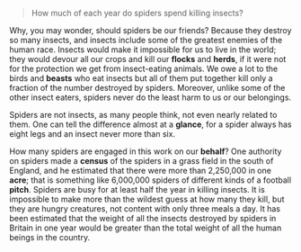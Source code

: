 >  How much of each year do spiders spend killing insects?



Why, you may wonder, should spiders be our friends? Because they destroy so many insects, and insects include some of the greatest enemies of the human race. Insects would make it impossible for us to live in the world; they would devour all our crops and kill our **flocks** and **herds**, if it were not for the protection we get from insect-eating animals. We owe a lot to the birds and **beasts** who eat insects but all of them put together kill only a fraction of the number destroyed by spiders. Moreover, unlike some of the other insect eaters, spiders never do the least harm to us or our belongings.



Spiders are not insects, as many people think, not even nearly related to them.  One can tell the difference almost at a **glance**, for a spider always has eight legs and an insect never more than six.



How many spiders are engaged in this work on our **behalf**? One authority on spiders made a **census** of the spiders in a grass field in the south of England, and he estimated that there were more than 2,250,000 in one **acre**; that is something like 6,000,000 spiders of different kinds of a football **pitch**. Spiders are busy for at least half the year in killing insects. It is impossible to make more than the wildest guess at how many they kill, but they are hungry creatures, not content with only three meals a day. It has been estimated that the weight of all the insects destroyed by spiders in Britain in one year would be greater than the total weight of all the human beings in the country.
